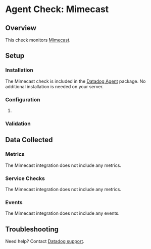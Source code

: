# Agent Check: Mimecast

## Overview

This check monitors [Mimecast][1].

## Setup

### Installation

The Mimecast check is included in the [Datadog Agent][2] package.
No additional installation is needed on your server.

### Configuration

1. <List of steps to configure this integration>

### Validation

<Steps to validate integration is functioning as expected>

## Data Collected

### Metrics

The Mimecast integration does not include any metrics.

### Service Checks

The Mimecast integration does not include any metrics.

### Events

The Mimecast integration does not include any events.

## Troubleshooting

Need help? Contact [Datadog support][3].

[1]: **LINK_TO_INTEGRATION_SITE**
[2]: https://app.datadoghq.com/account/settings#agent
[3]: https://docs.datadoghq.com/help/
